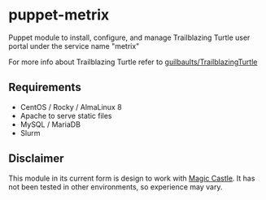 # puppet-metrix

Puppet module to install, configure, and manage Trailblazing Turtle user portal under the service name "metrix"

For more info about Trailblazing Turtle refer to [guilbaults/TrailblazingTurtle](https://github.com/guilbaults/trailblazingturtle)

## Requirements

- CentOS /  Rocky / AlmaLinux 8
- Apache to serve static files
- MySQL / MariaDB
- Slurm

## Disclaimer

This module in its current form is design to work with [Magic Castle](https://www.github.com/ComputeCanada/magic_castle).
It has not been tested in other environments, so experience may vary.
